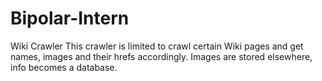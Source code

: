 # Bipolar-Intern
 Wiki Crawler
This crawler is limited to crawl certain Wiki pages and get names, images and their hrefs accordingly. Images are stored elsewhere, info becomes a database.